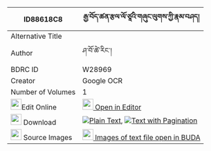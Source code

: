 |ID88618C8|རྒྱ་བོད་ཚན་རྩལ་ལོ་ཙཱའི་གཞུང་ལུགས་ཀྱི་རྣམ་བཤད། 
| --- | --- 
|Alternative Title |
|Author| ཤ་བོ་ཚེ་རིང་།
|BDRC ID | W28969
|Creator | Google OCR
|Number of Volumes| 1
|<img width="25" src="https://img.icons8.com/color/25/000000/edit-property.png">Edit Online| [<img width="25" src="https://avatars.githubusercontent.com/u/45091458?s=200&v=4"> Open in Editor](http://editor.openpecha.org/ID88618C8)
|<img width="25" src="https://img.icons8.com/fluent/48/000000/download-2.png"/>  Download | [![](https://img.icons8.com/color/20/000000/txt.png)Plain Text](https://github.com/Openpecha/ID88618C8/releases/download/v2/gyabo_tsen_tsal_lo_tse_shyungl_plain_ID88618C8.zip), [![](https://img.icons8.com/color/20/000000/txt.png)Text with Pagination](https://github.com/Openpecha/ID88618C8/releases/download/v2/gyabo_tsen_tsal_lo_tse_shyungl_pages_ID88618C8.zip)
|<img width="25" src="https://img.icons8.com/plasticine/100/000000/pictures-folder.png"/>  Source Images | [<img width="25" src="https://library.bdrc.io/icons/BUDA-small.svg"> Images of text file open in BUDA](https://library.bdrc.io/show/bdr:W28969)